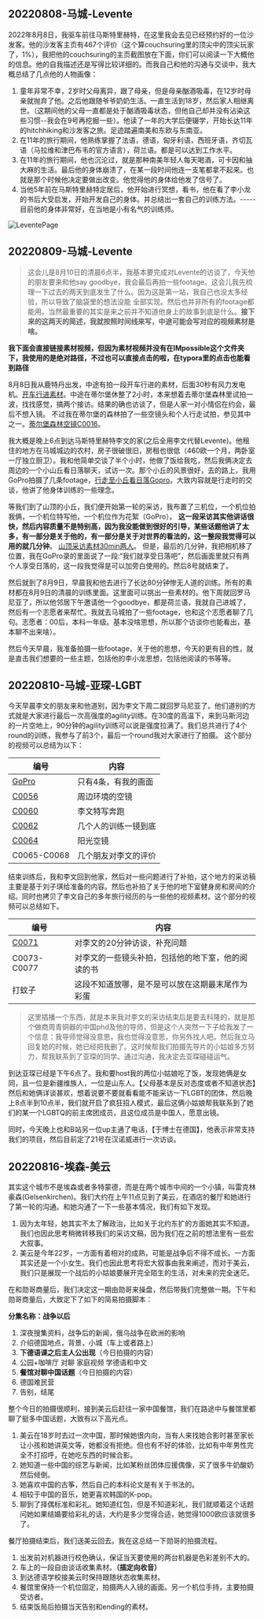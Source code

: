 ## 20220808-马城-Levente

2022年8月8日，我驱车前往马斯特里赫特，在这里我会去见已经预约好的一位沙发客。他的沙发客主页有467个评价（这个算couchsuring里的顶尖中的顶尖玩家了，1%），我把他的couchsuring的主页截图放在下面，你们可以阅读一下大概他的信息。他的自我描述还是写得比较详细的。而我自己和他的沟通与交谈中，我大概总结了几点他的人物画像：

1. 童年非常不幸，2岁时父母离异，跟了母亲，但是母亲酗酒吸毒，在12岁时母亲就抛弃了他。之后他跟随爷爷奶奶生活。一直生活到18岁，然后家人相继离世。（这期间他的父母一直都是处于酗酒吸毒状态，但他自己却并没有沾染这些习惯--我会在9号再挖掘一些）。他读了一年的大学后便辍学，开始长达11年的hitchhiking和沙发客之旅。足迹踏遍南美和东欧与东南亚。
2. 在11年的旅行期间，他熟练掌握了法语，德语，匈牙利语，西班牙语，齐切瓦语（马拉维和津巴布韦的官方语言），荷兰语。都是可以达到工作水平。
3. 在11年的旅行期间，他也沉沦过，就是那种南美年轻人每天喝酒，可卡因和抽大麻的生活。最后他的身体崩溃了，在某一段时间他连一支笔都拿不起来。也就是那个时候他决定要做出改变。他觉得他的身体给他发了信号了。
4. 当他5年前在马斯特里赫特定居后，他开始进行冥想，看书，他在看了李小龙的书后大受启发，开始开发自己的身体。并总结出一套自己的训练方法。-----目前他的身体非常好，在当地是小有名气的训练师。

![LeventePage](Figures/LeventePage.jpg)



## 20220809-马城-Levente

>这会儿是8月10日的清晨6点半，我基本要完成对Levente的访谈了，今天他的朋友要来和他say goodbye，我会最后再拍一些footage。这会儿我先梳理一下过去的两天到底发生了什么。因为这是第一站，我自己也没太多经验，所以导致了脑袋里的想法没能 全部实现。然后也并非所有的footage都能用。当然最重要的其实是来之前并不知道他身上的故事到底是什么。**接下来的这两天的简述，我就按照时间线来写，中途可能会写对应的视频素材是啥。** 

**我下面会直接链接素材视频，但因为素材视频并没有在IMpossible这个文件夹下，我使用的是绝对路径，不过也可以直接点击的啦，在typora里的点击也能看到路径**

8月8日我从鹿特丹出发，中途有拍一段开车行进的素材，后面30秒有风力发电机。[开车行进素材](D:\OneDrive\IM共享\视频CLIP\素材源文件\20220808马斯特里赫特\GOPRO\还没到马斯特里赫特\GX010018.mp4)。中途在蒂尔堡休整了2小时，本来想着去蒂尔堡森林里试拍一波，找找感觉，搞两个接访。结果的确也访谈了，但是人家一对小情侣在约会，最后不想入镜。 不过我在蒂尔堡的森林拍了一些空镜头和个人行走试拍，参见其中之一。[蒂尔堡森林空镜C0016](D:\OneDrive\IM共享\视频CLIP\素材源文件\20220808马斯特里赫特\蒂尔堡停留试拍\C0016.mp4)。



我大概是晚上6点到达马斯特里赫特李文的家(之后全用李文代替Levente)。他租住的地方在马城城边的农村，房子很破很旧，房租也很低（460欧一个月，两卧室一厅独立厨卫）。我和他简单交谈了半个小时，他做了饭给我吃，然后我俩决定去周边的一个小山丘看日落聊天，试访一次。那个小丘的风景很好，去的路上，我用GoPro拍摄了几条footage，[行走至小丘看日落Gopro](D:\OneDrive\IM共享\视频CLIP\素材源文件\20220808马斯特里赫特\GOPRO\GX010026.mp4)。大致内容就是行走时的交谈，他讲了他身体训练的一些理念。



等我们到了山顶的小丘，我们便开始第一轮的采访，我布置了三机位，一个机位拍我俩，一个机位特写他，一个机位作为花絮（GoPro）。 **这一段采访其实他讲话很快，然后内容质量不是特别高，因为我没能做到很好的引导，某些话题他讲了太多，有一部分是关于他的，有一部分是关于对世界的看法的，这一整段我觉得可以用的就几分钟**。 [山顶采访素材30min两人](D:\OneDrive\IM共享\视频CLIP\素材源文件\20220808马斯特里赫特\C0022.mp4)。 但是，最后的几分钟，我把相机移了位置，我在GoPro录的里面说了一段:“我们就享受日落吧”，然后画面里就只有两个人享受日落的，这一段我觉得是可以加旁白使用的。然后8号就结束了。



然后就到了8月9日，早晨我和他去进行了长达80分钟惨无人道的训练。所有的素材都在8月9日的清晨的训练里面。这里面可以挑出一些素材的。他下周就回罗马尼亚了，所以他邻居下午邀请他一个goodbye，都是荷兰语，我就自己进城了，然后有一个志愿者来帮忙。我就去马城拍了一些footage，也和这个志愿者聊了几句。志愿者：00后，本科一年级。基本没啥思想，所以那个访谈你也能看出，基本聊不出来啥）。



然后今天早晨，我准备拍摄一些footage，关于他的思想，今天的更有目的性，就是直击我们想要的一些主题，包括他的李小龙思想，包括他阅读的书等等。



## 20220810-马城-亚琛-LGBT

今天早晨李文的朋友来和他道别，因为李文下周二就回罗马尼亚了。他们道别的方式就是大家进行最后一次高强度的agility训练。在30度的高温下，来到马斯河边的一片空地上，90分钟的agility训练可以说是强度拉满了。我们总共进行了4个round的训练，我参与了前3个，最后一个round我对大家进行了拍摄。 这个部分的视频可以总结为以下：

| 编号                                                         | 内容                 |
| ------------------------------------------------------------ | -------------------- |
| [GoPro](D:\OneDrive\IM共享\视频CLIP\素材源文件\20220810马斯特里赫特\GoPro) | 只有4条，有我的画面  |
| [C0056](D:\OneDrive\IM共享\视频CLIP\素材源文件\20220810马斯特里赫特\C0056) | 周边环境的空镜       |
| [C0060](D:\OneDrive\IM共享\视频CLIP\素材源文件\20220810马斯特里赫特\C0060) | 李文特写奔跑         |
| [C0062](D:\OneDrive\IM共享\视频CLIP\素材源文件\20220810马斯特里赫特\C0062) | 几个人的训练一镜到底 |
| [C0064](D:\OneDrive\IM共享\视频CLIP\素材源文件\20220810马斯特里赫特\C0064) | 阳光空镜             |
| C0065-C0068                                                  | 几个朋友对李文的评价 |

结束训练后，我和李文回到他家，然后对一些问题进行了补拍，这个地方的采访稿主要是基于刘子琪给准备的内容。然后也补拍了关于他的地下室健身房和房间的介绍。同时也拷贝了李文自己的多年旅行经历的与一些他的视频素材。这个部分的视频可以总结如下。 

| 编号                                                         | 内容                                               |
| ------------------------------------------------------------ | -------------------------------------------------- |
| [C0071](D:\OneDrive\IM共享\视频CLIP\素材源文件\20220810马斯特里赫特\C0071) | 对李文的20分钟访谈，补充问题                       |
| C0073-C0077                                                  | 对李文的一些镜头补拍，包括他的地下室，他的阅读的书 |
| 打蚊子                                                       | 这段不知道放哪，是不是可以放在这期最末尾作为彩蛋   |

>这里插播一个东西，就是本来我对李文的采访结束后是要去科隆的，就是那个做商周青铜器的中国phd及他的导师，但是这个人突然一下子给我发了一个信息：我导师觉得没意思，我也觉得没意思，你另外找人吧。然后我立马回复她的时候，她已经把我删了。这时候帮我们拍摄先导片的小姑娘多方努力，帮我联系到了亚琛的同学。通过沟通，我决定去亚琛碰碰运气。

到达亚琛已经是下午6点了。我和要host我的两位小姑娘吃了饭，发现她俩是女同，且一位是新疆维族人，一位是山东人。【父母基本是反对态度或者不知道状态】然后和她俩详谈甚欢，想着说要不要就看看能不能采访一下LGBT的团体，然后晚上8点半到10点半，我们就开启了疯狂招人模式，最后这俩小姑娘帮我联系到了她们的某一个LGBTQ的前主席团成员，且这位成员是中国人，愿意出镜。

同时，今天晚上也和B站另一位up主通了电话，【于博士在德国】，他表示非常支持我们的项目，然后目前定了21号在汉诺威进行一次访谈。

## 20220816-埃森-美云

其实这个城市不是埃森或者多特蒙德，而是在两个城市中间的一个小镇，叫雷克林豪森(Gelsenkirchen)。我们大约在上午11点见到了美云，在酒店的餐厅和她进行了第一轮的沟通。和她沟通了一下一些基本情况，我们有如下发现。

1. 因为太年轻，她其实不太了解政治，比如关于北约东扩的方面她其实不知道。我们也因此思考稍微转移我们的采访文稿，因为我们在之前的想法里有一些宏大叙事。
2. 美云是今年22岁，一方面有着相对的成熟，可能是战争后不得不成长。一方面其实还是一个小女生。我们也因此思考将宏大叙事由我来阐述，而对于美云，我们只是展现一个战后的小姑娘要展开完全陌生的生活，对未来的完全迷茫。

在和勋哥商量后，我们决定这一期由勋哥来操盘，然后带我们完整做一期。下午和勋哥商量后，大致定下了如下的简易拍摄脚本：

**分集名称：战争以后**

1. 深夜搜集资料，战争后的新闻，俄乌战争在欧洲的影响
2. 介绍德国地点，背景，小城（车上或者路上）
3. **下德语课之后主人公出现**（今日拍摄的内容）
4. 公园+咖啡厅  对聊  家庭视频  学德语和中文   
5. **餐馆对聊中国话题**（今日拍摄的内容）
6. 德国难民营
7. 告别，结尾

整个今日的拍摄很顺利，接到美云后赶往一家中国餐馆，我们在路途中与餐馆里都聊了挺多中国话题，大致有以下高光点。

1. 美云在18岁时去过一次中国，那时候她很内向，当有人来找她合影时甚至家长让小孩和她讲英文等，她都没有拒绝。但也有不好的体验，比如有中年男性完全不打招呼，在她吃东西的时候合影。
2. 她知道一些中国的综艺与新闻，比如某粉丝团体应援偶像，买了很多牛奶酸奶然后倾倒。
3. 她喜欢中国的古筝，然后自己的本科论文是有关于书法的。
4. 相较于中国的音乐，她更喜欢韩国的K-pop。
5. 聊到了择偶标准和彩礼。她知道红包，但是不知道彩礼，我们就顺着这个话题问她如果结婚要给彩礼的话，大约是多少觉得合适，她觉得1000欧应该就很多了。

餐厅拍摄结束后，我们送美云回去。我在这总结一下勋哥的拍摄流程。

1. 出发前对机器进行校色确认，保证当天要使用的两台机器是色彩差别不大的。
2. 车上的一段自由谈话收集素材。**（插定向收音）**
3. 到达德语学校接美云时保持跟随状态收集素材。
4. 餐馆里保持一个机位固定，拍摄两人入镜的画面。另一个机位手持，主要拍摄受访者。
5. 结束饭局后拍摄当天告别和ending的素材。
